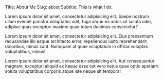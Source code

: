Title: About Me
Slug: about
Subtitle: This is what I do.

Lorem ipsum dolor sit amet, consectetur adipisicing elit. Saepe nostrum ullam eveniet pariatur voluptates odit, fuga atque ea nobis sit soluta odio, adipisci quas excepturi maxime quae totam ducimus consectetur?

Lorem ipsum dolor sit amet, consectetur adipisicing elit. Eius praesentium recusandae illo eaque architecto error, repellendus iusto reprehenderit, doloribus, minus sunt. Numquam at quae voluptatum in officia voluptas voluptatibus, minus!

Lorem ipsum dolor sit amet, consectetur adipisicing elit. Aut consequuntur magnam, excepturi aliquid ex itaque esse est vero natus quae optio aperiam soluta voluptatibus corporis atque iste neque sit tempora!
